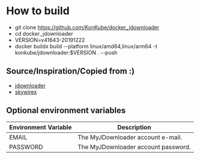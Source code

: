 # How to build

  * git clone https://github.com/KonKube/docker_jdownloader
  * cd docker_jdownloader
  * VERSION=v41643-20191222
  * docker buildx build --platform linux/amd64,linux/arm64 -t konkube/jdownloader:$VERSION . --push

## Source/Inspiration/Copied from :)

  * [jdownloader](http://jdownloader.org/)
  * [skywirex](https://github.com/skywirex/docker-jdownloader-2)

## Optional environment variables

Environment Variable | Description
---------------------|------------
EMAIL                | The MyJDownloader account e-mail.
PASSWORD             | The MyJDownloader account password.
